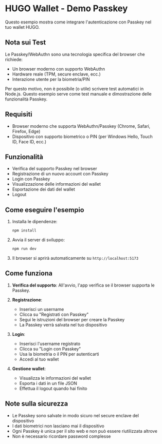 # HUGO Wallet - Demo Passkey

Questo esempio mostra come integrare l'autenticazione con Passkey nel tuo wallet HUGO.

## Nota sui Test

Le Passkey/WebAuthn sono una tecnologia specifica del browser che richiede:
- Un browser moderno con supporto WebAuthn
- Hardware reale (TPM, secure enclave, ecc.)
- Interazione utente per la biometria/PIN

Per questo motivo, non è possibile (o utile) scrivere test automatici in Node.js. Questo esempio serve come test manuale e dimostrazione delle funzionalità Passkey.

## Requisiti

- Browser moderno che supporta WebAuthn/Passkey (Chrome, Safari, Firefox, Edge)
- Dispositivo con supporto biometrico o PIN (per Windows Hello, Touch ID, Face ID, ecc.)

## Funzionalità

- Verifica del supporto Passkey nel browser
- Registrazione di un nuovo account con Passkey
- Login con Passkey
- Visualizzazione delle informazioni del wallet
- Esportazione dei dati del wallet
- Logout

## Come eseguire l'esempio

1. Installa le dipendenze:
   ```bash
   npm install
   ```

2. Avvia il server di sviluppo:
   ```bash
   npm run dev
   ```

3. Il browser si aprirà automaticamente su `http://localhost:5173`

## Come funziona

1. **Verifica del supporto**: All'avvio, l'app verifica se il browser supporta le Passkey.

2. **Registrazione**:
   - Inserisci un username
   - Clicca su "Registrati con Passkey"
   - Segui le istruzioni del browser per creare la Passkey
   - La Passkey verrà salvata nel tuo dispositivo

3. **Login**:
   - Inserisci l'username registrato
   - Clicca su "Login con Passkey"
   - Usa la biometria o il PIN per autenticarti
   - Accedi al tuo wallet

4. **Gestione wallet**:
   - Visualizza le informazioni del wallet
   - Esporta i dati in un file JSON
   - Effettua il logout quando hai finito

## Note sulla sicurezza

- Le Passkey sono salvate in modo sicuro nel secure enclave del dispositivo
- I dati biometrici non lasciano mai il dispositivo
- Ogni Passkey è unica per il sito web e non può essere riutilizzata altrove
- Non è necessario ricordare password complesse 